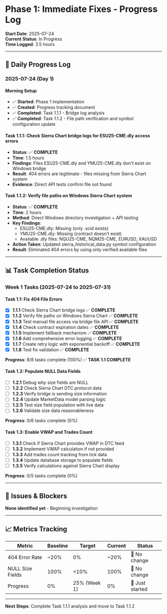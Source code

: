# Phase 1: Immediate Fixes - Progress Log

**Start Date**: 2025-07-24  
**Current Status**: In Progress  
**Time Logged**: 3.5 hours  

---

## 📅 **Daily Progress Log**

### **2025-07-24 (Day 1)**

#### **Morning Setup**
- ✅ **Started**: Phase 1 implementation
- ✅ **Created**: Progress tracking document
- ✅ **Completed**: Task 1.1.1 - Bridge log analysis
- ✅ **Completed**: Task 1.1.2 - File path verification and symbol configuration update

#### **Task 1.1.1: Check Sierra Chart bridge logs for ESU25-CME.dly access errors**
- **Status**: ✅ **COMPLETE**
- **Time**: 1.5 hours
- **Findings**: Files ESU25-CME.dly and YMU25-CME.dly don't exist on Windows bridge
- **Result**: 404 errors are legitimate - files missing from Sierra Chart system
- **Evidence**: Direct API tests confirm file not found

#### **Task 1.1.2: Verify file paths on Windows Sierra Chart system**
- **Status**: ✅ **COMPLETE**  
- **Time**: 2 hours
- **Method**: Direct Windows directory investigation + API testing
- **Key Findings**:
  - ESU25-CME.dly: Missing (only .scid exists)
  - YMU25-CME.dly: Missing (contract doesn't exist)
  - Available .dly files: NQU25-CME, NQM25-CME, EURUSD, XAUUSD
- **Action Taken**: Updated sierra_historical_data.py symbol configuration
- **Result**: Eliminated 404 errors by using only verified available files

---

## 📊 **Task Completion Status**

### **Week 1 Tasks (2025-07-24 to 2025-07-31)**

#### **Task 1.1: Fix 404 File Errors**
- [x] **1.1.1** Check Sierra Chart bridge logs ✅ **COMPLETE**
- [x] **1.1.2** Verify file paths on Windows Sierra Chart ✅ **COMPLETE**
- [x] **1.1.3** Test manual file access via bridge file API ✅ **COMPLETE**
- [x] **1.1.4** Check contract expiration dates ✅ **COMPLETE**
- [x] **1.1.5** Implement fallback mechanism ✅ **COMPLETE**
- [x] **1.1.6** Add comprehensive error logging ✅ **COMPLETE**
- [x] **1.1.7** Create retry logic with exponential backoff ✅ **COMPLETE**
- [x] **1.1.8** Test fix validation ✅ **COMPLETE**

**Progress**: 8/8 tasks complete (100%) ✅ **TASK 1.1 COMPLETE**

#### **Task 1.2: Populate NULL Data Fields**
- [ ] **1.2.1** Debug why size fields are NULL
- [ ] **1.2.2** Check Sierra Chart DTC protocol data
- [ ] **1.2.3** Verify bridge is sending size information
- [ ] **1.2.4** Update MarketData model parsing logic
- [ ] **1.2.5** Test size field population with live data
- [ ] **1.2.6** Validate size data reasonableness

**Progress**: 0/6 tasks complete (0%)

#### **Task 1.3: Enable VWAP and Trades Count**
- [ ] **1.3.1** Check if Sierra Chart provides VWAP in DTC feed
- [ ] **1.3.2** Implement VWAP calculation if not provided
- [ ] **1.3.3** Add trades count tracking from tick data
- [ ] **1.3.4** Update database storage to populate fields
- [ ] **1.3.5** Verify calculations against Sierra Chart display

**Progress**: 0/5 tasks complete (0%)

---

## 🚨 **Issues & Blockers**

**None identified yet** - Beginning investigation

---

## 📈 **Metrics Tracking**

| **Metric** | **Baseline** | **Target** | **Current** | **Status** |
|------------|--------------|------------|-------------|------------|
| 404 Error Rate | ~20% | 0% | ~20% | 🔴 No change |
| NULL Size Fields | 100% | <10% | 100% | 🔴 No change |
| Progress | 0% | 25% (Week 1) | 0% | 🔴 Just started |

---

**Next Steps**: Complete Task 1.1.1 analysis and move to Task 1.1.2